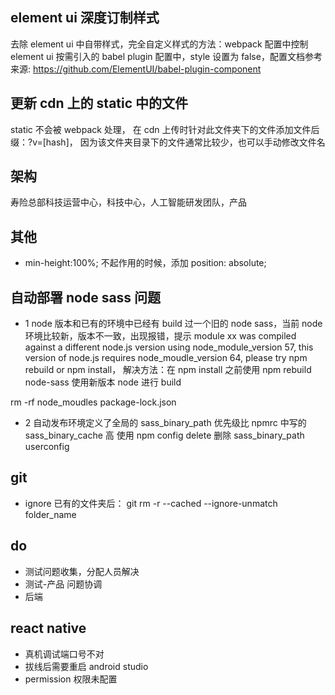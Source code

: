 ## element ui 深度订制样式

去除 element ui 中自带样式，完全自定义样式的方法：webpack 配置中控制 element ui 按需引入的 babel plugin 配置中，style 设置为 false，配置文档参考来源: https://github.com/ElementUI/babel-plugin-component

## 更新 cdn 上的 static 中的文件

static 不会被 webpack 处理，
在 cdn 上传时针对此文件夹下的文件添加文件后缀：?v=\[hash\]，
因为该文件夹目录下的文件通常比较少，也可以手动修改文件名

## 架构

寿险总部科技运营中心，科技中心，人工智能研发团队，产品

## 其他

- min-height:100%; 不起作用的时候，添加 position: absolute;

## 自动部署 node sass 问题

- 1
  node 版本和已有的环境中已经有 build 过一个旧的 node sass，当前 node 环境比较新，版本不一致，出现报错，提示 module xx was compiled against a different node.js version using node_module_version 57, this version of node.js requires node_moudle_version 64, please try npm rebuild or npm install，
  解决方法：在 npm install 之前使用 npm rebuild node-sass 使用新版本 node 进行 build

rm -rf node_moudles package-lock.json

- 2
  自动发布环境定义了全局的 sass_binary_path 优先级比 npmrc 中写的 sass_binary_cache 高
  使用 npm config delete 删除 sass_binary_path userconfig

## git

- ignore 已有的文件夹后：
  git rm -r --cached --ignore-unmatch folder_name

## do

- 测试问题收集，分配人员解决
- 测试-产品 问题协调
- 后端

## react native

- 真机调试端口号不对
- 拔线后需要重启 android studio
- permission 权限未配置
